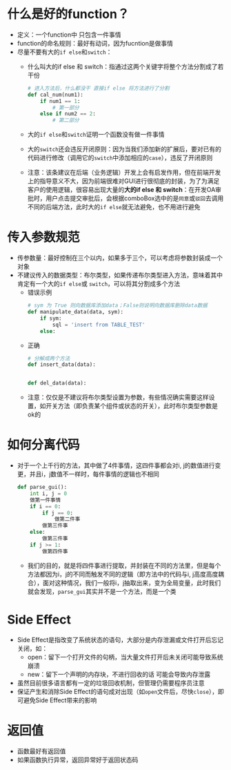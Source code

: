 # 什么是好的function？
* 定义：一个function中 只包含一件事情
* function的命名规则：最好有动词，因为fucntion是做事情
* 尽量不要有大的`if else`和`switch`：
  * 什么叫大的if else 和 switch：指通过这两个关键字将整个方法分割成了若干份

    ```python
    # 进入方法后，什么都没干 直接if else 将方法进行了分割
    def cal_num(num1):
        if num1 == 1:
            # 第一部分
        else if num2 == 2:
            # 第二部分
    ```

  * 大的`if else`和`switch`证明一个函数没有做一件事情
  * 大的`switch`还会违反开闭原则：因为当我们添加新的扩展后，要对已有的代码进行修改（调用它的`switch`中添加相应的`case`），违反了开闭原则
  * 注意：该条建议在后端（业务逻辑）开发上会有启发作用，但在前端开发上的指导意义不大，因为前端很难对GUI进行很彻底的封装，为了为满足客户的使用逻辑，很容易出现大量的**大的if else 和 switch**：在开发OA审批时，用户点击提交审批后，会根据comboBox选中的是`同意`或`驳回`去调用不同的后端方法，此时大的`if else`就无法避免，也不用进行避免

# 传入参数规范
  * 传参数量：最好控制在三个以内，如果多于三个，可以考虑将参数封装成一个对象
  * 不建议传入的数据类型：布尔类型，如果传递布尔类型进入方法，意味着其中肯定有一个大的`if else`或 `switch`，可以将其分割成多个方法
    * 错误示例
        ```python
        # sym 为 True 则向数据库添加data；False则说明向数据库删除data数据
        def manipulate_data(data, sym):
            if sym:
                sql = 'insert from TABLE_TEST'
            else:
        ```
    * 正确
        ```python
        # 分解成两个方法
        def insert_data(data):

        
        def del_data(data):
        ```
    * 注意：仅仅是不建议将布尔类型设置为参数，有些情况确实需要这样设置，如开关方法（即负责某个组件或状态的开关），此时布尔类型参数是ok的   

# 如何分离代码
  * 对于一个上千行的方法，其中做了4件事情，这四件事都会对i, j的数值进行变更，并且i，j数值不一样时，每件事情的逻辑也不相同
    ```python
    def parse_gui():
        int i, j = 0
        做第一件事情
        if i == 0:
            if j == 0:
                做第二件事
            做第三件事
        else:
            做第三件事
        if j >= 1:
            做第四件事
    ```
    * 我们的目的，就是将四件事进行提取，并封装在不同的方法里，但是每个方法都因为i，j的不同而触发不同的逻辑（即方法中的代码与i, j高度高度耦合），面对这种情况，我们一般将i，j抽取出来，变为全局变量，此时我们就会发现，`parse_gui`其实并不是一个方法，而是一个类

# Side Effect
* Side Effect是指改变了系统状态的语句，大部分是内存泄漏或文件打开后忘记关闭，如：
  * open：留下一个打开文件的句柄，当大量文件打开后未关闭可能导致系统崩溃
  * new：留下一个声明的内存块，不进行回收的话 可能会导致内存泄露
* 虽然目前很多语言都有一定的垃圾回收机制，但管理仍需要程序员注意
* 保证产生和消除Side Effect的语句成对出现（如`open`文件后，尽快`close`），即可避免Side Effect带来的影响

# 返回值
* 函数最好有返回值
* 如果函数执行异常，返回异常好于返回状态码